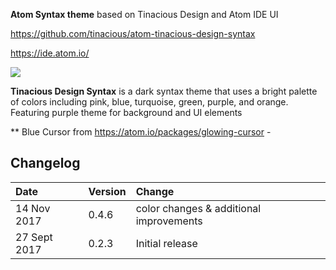 **Atom Syntax theme** based on Tinacious Design and Atom IDE UI

https://github.com/tinacious/atom-tinacious-design-syntax

https://ide.atom.io/

![](https://raw.githubusercontent.com/skaraman/atom-tinacious-design-syntax/master/images/purple.png)

**Tinacious Design Syntax** is a dark syntax theme that uses a bright palette of colors including pink, blue, turquoise, green, purple, and orange. Featuring purple theme for background and UI elements

** Blue Cursor from https://atom.io/packages/glowing-cursor -

## Changelog

| Date         | Version | Change          |
|:-------------|:--------|:----------------|
| 14 Nov  2017 | 0.4.6   | color changes & additional improvements |
| 27 Sept 2017 | 0.2.3   | Initial release |
